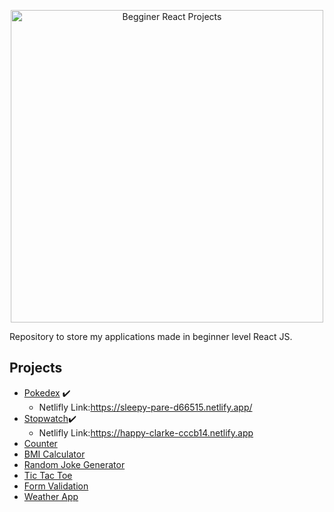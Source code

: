 

<p align="center">
    <img src="https://instagram.fjdo1-2.fna.fbcdn.net/v/t51.2885-15/e35/95775878_673774256527842_7063431203719687976_n.jpg?_nc_ht=instagram.fjdo1-2.fna.fbcdn.net&_nc_cat=106&_nc_ohc=E8BGMALkekQAX-So_gq&oh=c40e447cd5009ca9a42067d77964fcac&oe=5EF3D424" alt="Begginer React Projects" width="500" height="500">
</p>


Repository to store my applications made in beginner level React JS.
## Projects
- [Pokedex](https://github.com/danielnoliveira/Pokedex) :heavy_check_mark:
    - Netlifly Link:https://sleepy-pare-d66515.netlify.app/
- [Stopwatch](https://github.com/danielnoliveira/Eight-ReactJS-Projects-Begginers/tree/master/stopwatch):heavy_check_mark:
    - Netlifly Link:https://happy-clarke-cccb14.netlify.app
- [Counter]()
- [BMI Calculator]()
- [Random Joke Generator]()
- [Tic Tac Toe]()
- [Form Validation]()
- [Weather App]()
